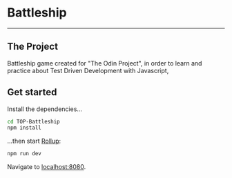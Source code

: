 # Battleship 

---

## The Project
Battleship game created for "The Odin Project", in order to learn and practice about Test Driven Development with Javascript,

## Get started

Install the dependencies...

```bash
cd TOP-Battleship 
npm install
```

...then start [Rollup](https://rollupjs.org):

```bash
npm run dev
```

Navigate to [localhost:8080](http://localhost:8080). 
